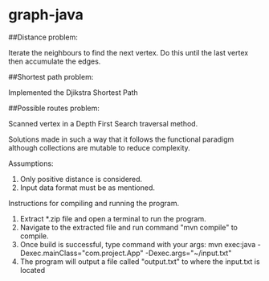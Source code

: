 # graph-java

##Distance problem:

Iterate the neighbours to find the next vertex. Do this until the last vertex then accumulate the edges.

##Shortest path problem:

Implemented the Djikstra Shortest Path 

##Possible routes problem:

Scanned vertex in a Depth First Search traversal method.

Solutions made in such a way that it follows the functional paradigm although collections are mutable to reduce complexity.

Assumptions:

1. Only positive distance is considered.
2. Input data format must be as mentioned.


Instructions for compiling and running the program.

1. Extract *.zip file and open a terminal to run the program.
2. Navigate to the extracted file and run command "mvn compile" to compile.
3. Once build is successful, type command with your args:
mvn exec:java -Dexec.mainClass="com.project.App" -Dexec.args="~/input.txt"
4. The program will output a file called "output.txt" to where the input.txt is located
